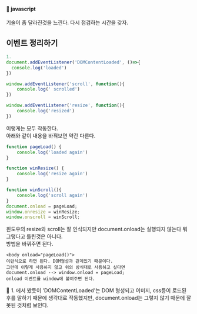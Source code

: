#### :peach: javascript

기술이 좀 달라진것을 느낀다. 다시 점검하는 시간을 갖자.

## 이벤트 정리하기
```js
1.
document.addEventListener('DOMContentLoaded', ()=>{
  console.log('loaded')
})

window.addEventListener('scroll', function(){
    console.log(' scrolled')
})

window.addEventListener('resize', function(){
    console.log('resized')
})

```    
이렇게는 모두 작동한다.   
아래와 같이 내용을 바꿔보면 약간 다른다. 

```js
function pageLoad() {
    console.log('loaded again')
}

function winResize() {
    console.log('resize again')
}

function winScroll(){
    console.log('scroll again')
}
document.onload = pageLoad;
window.onresize = winResize;
window.onscroll = winScroll;

```    
윈도우의 resize와 scroll는 잘 인식되지만 document.onload는 실행되지 않는다 뭐 그렇다고 틀린것은 아니다.   
방법을 바꿔주면 된다.  
```
<body onload="pageLoad()">
이런식으로 하면 된다. DOM형성과 관계있기 때문이다.
그런데 이렇게 사용하지 않고 위의 방식대로 사용하고 싶다면
document.onload --> window.onload = pageLoad;
onload 이벤트를 window에 붙여주면 된다.  
```
🌟 1. 에서 봤듯이 'DOMContentLoaded'는 DOM 형성되고 이미지, css등이 로드된 후를 말하기 때문에 생각대로 작동했지만, 
document.onload는 그렇지 않기 때문에 잘못된 것처럼 보인다.   

```html


```


